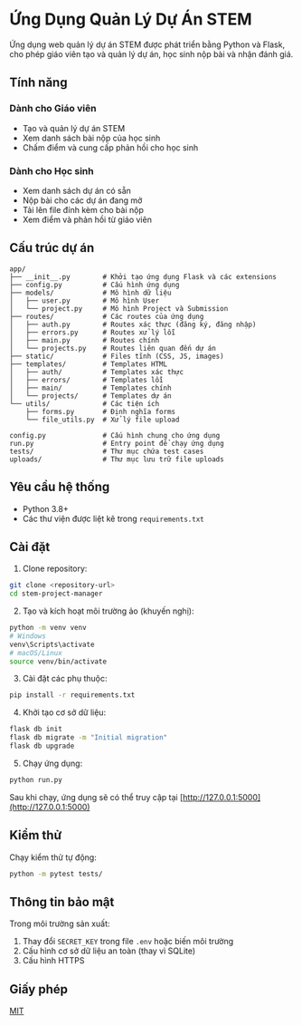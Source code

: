 # Ứng Dụng Quản Lý Dự Án STEM

Ứng dụng web quản lý dự án STEM được phát triển bằng Python và Flask, cho phép giáo viên tạo và quản lý dự án, học sinh nộp bài và nhận đánh giá.

## Tính năng

### Dành cho Giáo viên
- Tạo và quản lý dự án STEM
- Xem danh sách bài nộp của học sinh
- Chấm điểm và cung cấp phản hồi cho học sinh

### Dành cho Học sinh
- Xem danh sách dự án có sẵn
- Nộp bài cho các dự án đang mở
- Tải lên file đính kèm cho bài nộp
- Xem điểm và phản hồi từ giáo viên

## Cấu trúc dự án

```
app/
├── __init__.py        # Khởi tạo ứng dụng Flask và các extensions
├── config.py          # Cấu hình ứng dụng
├── models/            # Mô hình dữ liệu
│   ├── user.py        # Mô hình User
│   └── project.py     # Mô hình Project và Submission
├── routes/            # Các routes của ứng dụng
│   ├── auth.py        # Routes xác thực (đăng ký, đăng nhập)
│   ├── errors.py      # Routes xử lý lỗi
│   ├── main.py        # Routes chính
│   └── projects.py    # Routes liên quan đến dự án
├── static/            # Files tĩnh (CSS, JS, images)
├── templates/         # Templates HTML
│   ├── auth/          # Templates xác thực
│   ├── errors/        # Templates lỗi
│   ├── main/          # Templates chính
│   └── projects/      # Templates dự án
└── utils/             # Các tiện ích
    ├── forms.py       # Định nghĩa forms
    └── file_utils.py  # Xử lý file upload

config.py              # Cấu hình chung cho ứng dụng
run.py                 # Entry point để chạy ứng dụng
tests/                 # Thư mục chứa test cases
uploads/               # Thư mục lưu trữ file uploads
```

## Yêu cầu hệ thống

- Python 3.8+
- Các thư viện được liệt kê trong `requirements.txt`

## Cài đặt

1. Clone repository:
```bash
git clone <repository-url>
cd stem-project-manager
```

2. Tạo và kích hoạt môi trường ảo (khuyến nghị):
```bash
python -m venv venv
# Windows
venv\Scripts\activate
# macOS/Linux
source venv/bin/activate
```

3. Cài đặt các phụ thuộc:
```bash
pip install -r requirements.txt
```

4. Khởi tạo cơ sở dữ liệu:
```bash
flask db init
flask db migrate -m "Initial migration"
flask db upgrade
```

5. Chạy ứng dụng:
```bash
python run.py
```

Sau khi chạy, ứng dụng sẽ có thể truy cập tại [http://127.0.0.1:5000](http://127.0.0.1:5000)

## Kiểm thử

Chạy kiểm thử tự động:
```bash
python -m pytest tests/
```

## Thông tin bảo mật

Trong môi trường sản xuất:
1. Thay đổi `SECRET_KEY` trong file `.env` hoặc biến môi trường
2. Cấu hình cơ sở dữ liệu an toàn (thay vì SQLite)
3. Cấu hình HTTPS

## Giấy phép

[MIT](LICENSE) 